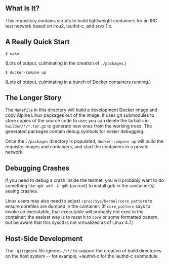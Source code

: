 What Is It?
-----------

This repository contains scripts to build lightweight containers for an
IRC test network based on ircu2, iauthd-c, and srvx 1.x.

A Really Quick Start
--------------------
    $ make

(Lots of output, culminating in the creation of `./packages`.)

    $ docker-compse up

(Lots of output, culminating in a bunch of Docker containers running.)

The Longer Story
----------------

The `Makefile` in this directory will build a development Docker image
and copy Alpine Linux packages out of the image.  It uses git submodules
to store copies of the source code to use; you can delete the tarballs
in `builder/*/*.tar.gz` to generate new ones from the working trees.
The generated packages contain debug symbols for easier debugging.

Once the `./packages` directory is populated, `docker-compose up` will
build the requisite images and containers, and start the containers in
a private network.

Debugging Crashes
-----------------

If you need to debug a crash inside the testnet, you will probably want
to do something like `apk add -U gdb` (as root) to install gdb in the
container(s) seeing crashes.

Linux users may also need to adjust `/proc/sys/kernel/core_pattern` to
ensure corefiles are dumped in the container.  (If `core_pattern` says
to invoke an executable, that executable will probably not exist in the
container; the easiest way is to reset it to `core` or some formatted
pattern, but be aware that this sysctl is not virtualized as of
Linux 4.7.)

Host-Side Development
---------------------

The `.gitignore` file ignores `/+*/` to support the creation of build
directories on the host system -- for example, +iauthd-c for the
iauthd-c submodule.
